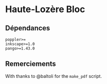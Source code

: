 # Haute-Lozère Bloc

## Dépendances
```
poppler>=
inkscape>=1.0
pango>=1.43.0
```

## Remerciements
With thanks to @baltoli for the `make_pdf` script.
